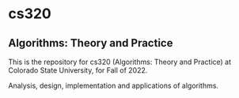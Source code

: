 # cs320

## Algorithms: Theory and Practice

This is the repository for cs320 (Algorithms: Theory and Practice) at Colorado State University, for Fall of 2022.

Analysis, design, implementation and applications of algorithms.